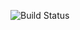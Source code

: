 ![Build Status](https://github.com/todd-jang/devops-capstone-project/actions/workflows/ci-build.yaml/badge.svg)

